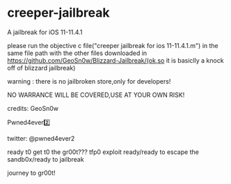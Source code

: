 # creeper-jailbreak
A jailbreak for iOS 11-11.4.1

please run the objective c file("creeper jailbreak for ios 11-11.4.1.m") in the same file path with the other files downloaded in https://github.com/GeoSn0w/Blizzard-Jailbreak/(ok,so it is basiclly a knock off of blizzard jailbreak)

warning : there is no jailbroken store,only for developers!

NO WARRANCE  WILL BE COVERED,USE AT YOUR OWN RISK!


credits: GeoSn0w

Pwned4ever2️⃣

twitter: @pwned4ever2


ready t0 get t0 the gr00t???
tfp0 exploit ready/ready to escape the sandb0x/ready to jailbreak

journey to gr00t!






